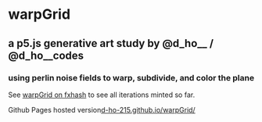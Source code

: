 # warpGrid
## a p5.js generative art study by @d_ho__ / @d_ho__codes
### using perlin noise fields to warp, subdivide, and color the plane

See [warpGrid on fxhash](https://www.fxhash.xyz/generative/8978) to see all iterations minted so far.

Github Pages hosted version[d-ho-215.github.io/warpGrid/](https://d-ho-215.github.io/warpGrid/)
